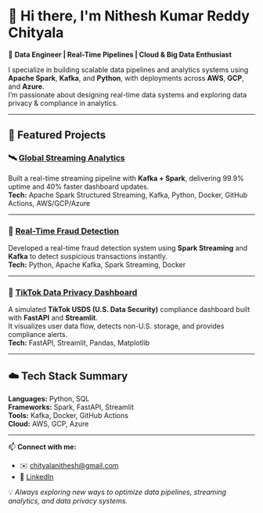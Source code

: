 # 👋 Hi there, I'm Nithesh Kumar Reddy Chityala  

🚀 **Data Engineer | Real-Time Pipelines | Cloud & Big Data Enthusiast**  

I specialize in building scalable data pipelines and analytics systems using **Apache Spark**, **Kafka**, and **Python**, with deployments across **AWS**, **GCP**, and **Azure**.  
I’m passionate about designing real-time data systems and exploring data privacy & compliance in analytics.

---

## 🧩 Featured Projects  

### 🛰️ [Global Streaming Analytics](https://github.com/chityalanithesh/global-streaming-analytics)
Built a real-time streaming pipeline with **Kafka + Spark**, delivering 99.9% uptime and 40% faster dashboard updates.  
**Tech:** Apache Spark Structured Streaming, Kafka, Python, Docker, GitHub Actions, AWS/GCP/Azure  

---

### 🏦 [Real-Time Fraud Detection](https://github.com/chityalanithesh/real-time-fraud-detection)
Developed a real-time fraud detection system using **Spark Streaming** and **Kafka** to detect suspicious transactions instantly.  
**Tech:** Python, Apache Kafka, Spark Streaming, Docker  

---

### 🎥 [TikTok Data Privacy Dashboard](https://github.com/chityalanithesh/Tiktok-data-privacy-dashboard)
A simulated **TikTok USDS (U.S. Data Security)** compliance dashboard built with **FastAPI** and **Streamlit**.  
It visualizes user data flow, detects non-U.S. storage, and provides compliance alerts.  
**Tech:** FastAPI, Streamlit, Pandas, Matplotlib  

---

## ☁️ Tech Stack Summary
**Languages:** Python, SQL  
**Frameworks:** Spark, FastAPI, Streamlit  
**Tools:** Kafka, Docker, GitHub Actions  
**Cloud:** AWS, GCP, Azure  

---

📫 **Connect with me:**  
- ✉️ [chityalanithesh@gmail.com](mailto:chityalanithesh@gmail.com)  
- 🔗 [LinkedIn](https://linkedin.com/in/nithesh-chityala)  

💡 *Always exploring new ways to optimize data pipelines, streaming analytics, and data privacy systems.*

